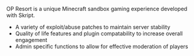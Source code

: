 OP Resort is a unique Minecraft sandbox gaming experience developed with Skript.

  - A variety of exploit/abuse patches to maintain server stability
  - Quality of life features and plugin compatability to increase overall engagement
  - Admin specific functions to allow for effective moderation of players
